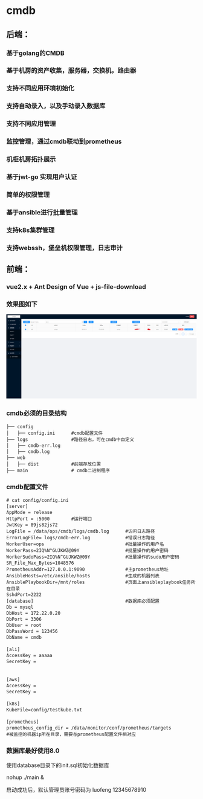 # cmdb

## 后端：

###  基于golang的CMDB

### 基于机房的资产收集，服务器，交换机，路由器

###  支持不同应用环境初始化

###  支持自动录入，以及手动录入数据库

###  支持不同应用管理

###  监控管理，通过cmdb联动到prometheus

###  机柜机房拓扑展示

###  基于jwt-go 实现用户认证

###  简单的权限管理

###  基于ansible进行批量管理

###  支持k8s集群管理

###  支持webssh，堡垒机权限管理，日志审计

## 前端：

### vue2.x + Ant Design of Vue + js-file-download



### 效果图如下

![效果](效果.png)

### cmdb必须的目录结构
```shell
├── config
│   ├── config.ini		#cmdb配置文件
├── logs				#路径日志，可在cmdb中自定义
│   ├── cmdb-err.log
│   ├── cmdb.log
├── web
│   ├── dist			#前端存放位置
├── main				# cmdb二进制程序
```

### cmdb配置文件

``` shell
# cat config/config.ini 
[server]
AppMode = release
HttpPort = :5000		#运行端口
JwtKey = 89js82js72
LogFile = /data/ops/cmdb/logs/cmdb.log		#访问日志路径
ErrorLogFile= logs/cmdb-err.log				#错误日志路径
WorkerUser=ops								#批量操作的用户名
WorkerPass=2IQ%N^GUJKWZ@09Y					#批量操作的用户密码
WorkerSudoPass=2IQ%N^GUJKWZ@09Y				#批量操作的sudo用户密码
SR_File_Max_Bytes=1048576
PrometheusAddr=127.0.0.1:9090               #主prometheus地址
AnsibleHosts=/etc/ansible/hosts				#生成的机器列表
AnsiblePlaybookDir=/mnt/roles				#页面上ansibleplaybook任务所在目录
SshdPort=2222
[database]									#数据库必须配置
Db = mysql
DbHost = 172.22.0.20
DbPort = 3306
DbUser = root
DbPassWord = 123456 
DbName = cmdb

[ali]
AccessKey = aaaaa
SecretKey = 


[aws]
AccessKey =
SecretKey =

[k8s]
KubeFile=config/testkube.txt

[prometheus]
prometheus_config_dir = /data/monitor/conf/prometheus/targets
#被监控的机器ip所在目录，需要与prometheus配置文件相对应
```

### 数据库最好使用8.0

使用database目录下的init.sql初始化数据库

nohup ./main  &

启动成功后，默认管理员账号密码为  luofeng 12345678910